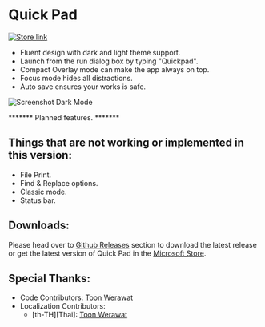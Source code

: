# Quick Pad
[![Store link](https://img.shields.io/badge/Microsoft%20Store-Download-orange.svg?style=flat-square)](https://www.microsoft.com/store/productId/9PDLWQHTLSV3)

* Fluent design with dark and light theme support.
* Launch from the run dialog box by typing "Quickpad".
* Compact Overlay mode can make the app always on top.
* Focus mode hides all distractions.
* Auto save ensures your works is safe.

![Screenshot Dark Mode](https://github.com/UWPCommunity/Quick-Pad/blob/master/Screenshots/Dark%20theme.png)

******* Planned features. *******

## Things that are not working or implemented in this version:

* File Print.
* Find & Replace options.
* Classic mode.
* Status bar.

## Downloads:

Please head over to [Github Releases](https://github.com/UWPCommunity/Quick-Pad/releases) section to download the latest release or get the latest version of Quick Pad in the [Microsoft Store](https://www.microsoft.com/store/productId/9PDLWQHTLSV3).

## Special Thanks:

* Code Contributors: [Toon Werawat](https://github.com/ray199)
* Localization Contributors: 
    * [th-TH][Thai]: [Toon Werawat](https://github.com/ray1997)
